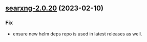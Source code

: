 

## [searxng-2.0.20](https://github.com/truecharts/charts/compare/searxng-2.0.19...searxng-2.0.20) (2023-02-10)

### Fix

- ensure new helm deps repo is used in latest releases as well.
  
  